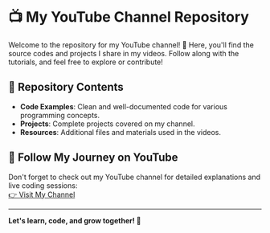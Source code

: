 # 📺 My YouTube Channel Repository  

Welcome to the repository for my YouTube channel! 🚀 Here, you'll find the source codes and projects I share in my videos. Follow along with the tutorials, and feel free to explore or contribute!  

## 📂 Repository Contents  
- **Code Examples**: Clean and well-documented code for various programming concepts.  
- **Projects**: Complete projects covered on my channel.  
- **Resources**: Additional files and materials used in the videos.  

## 🔗 Follow My Journey on YouTube  
Don't forget to check out my YouTube channel for detailed explanations and live coding sessions:  
[👉 Visit My Channel]([https://www.youtube.com/your-channel-link](https://www.youtube.com/@Kegan__))  

---

**Let's learn, code, and grow together! 🌟**
